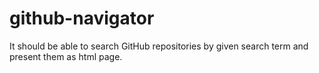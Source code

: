 # github-navigator
It should be able to search GitHub repositories by given search term and present them as html page.
